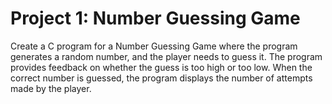 # Project 1: Number Guessing Game

Create a C program for a Number Guessing Game where the program generates a random number, and the player needs to guess
it. The program provides feedback on whether the guess is too high or too low. When the correct number is guessed, the
program displays the number of attempts made by the player.